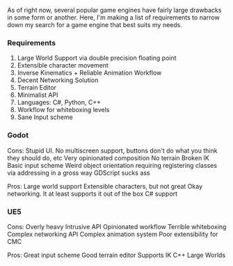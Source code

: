 As of right now, several popular game engines have fairly large drawbacks in some form or another. Here, I'm making a list of requirements to narrow down my search for a game engine that best suits my needs.

### Requirements


1) Large World Support via double precision floating point
2) Extensible character movement 
3) Inverse Kinematics + Reliable Animation Workflow
4) Decent Networking Solution
5) Terrain Editor
6) Minimalist API
7) Languages: C#, Python, C++
8) Workflow for whiteboxing levels
9) Sane Input scheme

### Godot

Cons:
Stupid UI. No multiscreen support, buttons don't do what you think they should do, etc
Very opinionated composition
No terrain
Broken IK
Basic input scheme
Weird object orientation requiring registering classes via addressing in a gross way
GDScript sucks ass

Pros:
Large world support
Extensible characters, but not great
Okay networking. It at least supports it out of the box
C# support

### UE5

Cons: 
Overly heavy
Intrusive API
Opinionated workflow
Terrible whiteboxing
Complex networking API
Complex animation system
Poor extensibility for CMC

Pros:
Great input scheme
Good terrain editor
Supports IK 
C++
Large Worlds

